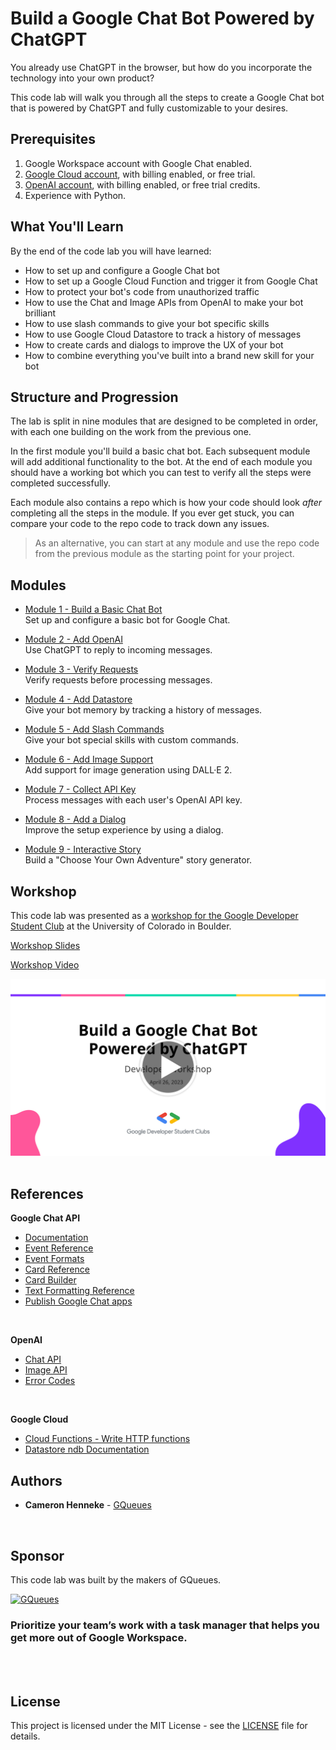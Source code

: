# Build a Google Chat Bot Powered by ChatGPT
You already use ChatGPT in the browser, but how do you incorporate the technology into your own product? 

This code lab will walk you through all the steps to create a Google Chat bot that is powered by ChatGPT and fully customizable to your desires.

## Prerequisites
1. Google Workspace account with Google Chat enabled.
2. [Google Cloud account](https://console.cloud.google.com/), with billing enabled, or free trial.
3. [OpenAI account](https://platform.openai.com/), with billing enabled, or free trial credits.
4. Experience with Python.

## What You'll Learn
By the end of the code lab you will have learned:
- How to set up and configure a Google Chat bot
- How to set up a Google Cloud Function and trigger it from Google Chat
- How to protect your bot's code from unauthorized traffic
- How to use the Chat and Image APIs from OpenAI to make your bot brilliant
- How to use slash commands to give your bot specific skills
- How to use Google Cloud Datastore to track a history of messages
- How to create cards and dialogs to improve the UX of your bot
- How to combine everything you've built into a brand new skill for your bot

## Structure and Progression
The lab is split in nine modules that are designed to be completed in order, with each one building on the work from the previous one.

In the first module you'll build a basic chat bot. Each subsequent module will add additional functionality to the bot. At the end of each module you should have a working bot which you can test to verify all the steps were completed successfully.

Each module also contains a repo which is how your code should look *after* completing all the steps in the module. If you ever get stuck, you can compare your code to the repo code to track down any issues.

> As an alternative, you can start at any module and use the repo code from the previous module as the starting point for your project.

## Modules

- [Module 1 - Build a Basic Chat Bot](mod_1_chat#readme)<br />
Set up and configure a basic bot for Google Chat.

- [Module 2 - Add OpenAI](mod_2_openai#readme)<br />
Use ChatGPT to reply to incoming messages.

- [Module 3 - Verify Requests](mod_3_verify#readme)<br />
Verify requests before processing messages. 

- [Module 4 - Add Datastore](mod_4_datastore#readme)<br />
Give your bot memory by tracking a history of messages.

- [Module 5 - Add Slash Commands](mod_5_commands#readme)<br />
Give your bot special skills with custom commands.

- [Module 6 - Add Image Support](mod_6_images#readme)<br />
Add support for image generation using DALL·E 2. 

- [Module 7 - Collect API Key](mod_7_apiKey#readme)<br />
Process messages with each user's OpenAI API key.

- [Module 8 - Add a Dialog](mod_8_dialogs#readme)<br />
Improve the setup experience by using a dialog.

- [Module 9 - Interactive Story](mod_9_story#readme)<br />
Build a "Choose Your Own Adventure" story generator.

## Workshop
This code lab was presented as a [workshop for the Google Developer Student Club](https://gdsc.community.dev/events/details/developer-student-clubs-university-of-colorado-boulder-presents-build-a-google-chat-bot-powered-by-chatgpt/) at the University of Colorado in Boulder.

[Workshop Slides](https://docs.google.com/presentation/d/e/2PACX-1vQ6e1Us_JU0umqnzW9ZwCGpWCS7h4cCP7Cm65Jjx789zRgmdjn14ScPYwWQXIYls9ekmNYBBXjohRZ_/pub?start=false&loop=false&delayms=5000&slide=id.g238bba54854_0_61)

[Workshop Video](https://www.youtube.com/watch?v=3Qs8ztnV_5U)

<a href="https://www.youtube.com/watch?v=3Qs8ztnV_5U">
<img 
    src="mod_9_story/images/video_thumbnail.png"
    alt="Workshop Video"
    width="800">
    </a>

<br />
<br />

## References
**Google Chat API**
- [Documentation](https://developers.google.com/chat/how-tos/apps-develop)
- [Event Reference](https://developers.google.com/chat/api/reference/rest/v1/Event)
- [Event Formats](https://developers.google.com/chat/api/guides/message-formats/events)
- [Card Reference](https://developers.google.com/chat/api/reference/rest/v1/cards)
- [Card Builder](https://gw-card-builder.web.app/)
- [Text Formatting Reference](https://developers.google.com/chat/api/guides/message-formats/cards#card_text_formatting)
- [Publish Google Chat apps](https://developers.google.com/chat/how-tos/apps-publish)

<br />

**OpenAI**
- [Chat API](https://platform.openai.com/docs/guides/chat)
- [Image API](https://platform.openai.com/docs/guides/images)
- [Error Codes](https://platform.openai.com/docs/guides/error-codes)

<br />

**Google Cloud**
- [Cloud Functions - Write HTTP functions](https://cloud.google.com/functions/docs/writing/write-http-functions)
- [Datastore ndb Documentation](https://googleapis.dev/python/python-ndb/latest/)


## Authors

* **Cameron Henneke** - [GQueues](https://www.gqueues.com)

<br />

## Sponsor

This code lab was built by the makers of GQueues.

<a href="https://www.gqueues.com">
<img 
    src="https://app.gqueues.com/images/5.7.1/gqueues_logo.svg"
    alt="GQueues"
    width="200">
    </a>

### Prioritize your team’s work with a task manager that helps you get more out of Google Workspace.

<br />
<br />

## License

This project is licensed under the MIT License - see the [LICENSE](LICENSE) file for details.


